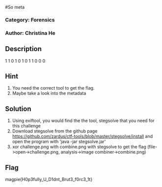 #So meta
### Category: Forensics
### Author: Christina He
## Description
1 1 0
1 0 1
0 1 1
0 0 0
## Hint
1. You need the correct tool to get the flag.
2. Maybe take a look into the metadata

## Solution
1. Using exiftool, you would find the the tool, stegsolve that you need for this challenge
2. Download stegsolve from the github page https://github.com/zardus/ctf-tools/blob/master/stegsolve/install and open the program with 'java -jar stegsolve.jar'
3. xor challenge.png with combine.png with stegsolve to get the flag (file->open->challenge.png, analysis->image combiner->combine.png)

## Flag
 magpie{H0p3fully_U_D1dnt_Brut3_f0rc3_1t}
